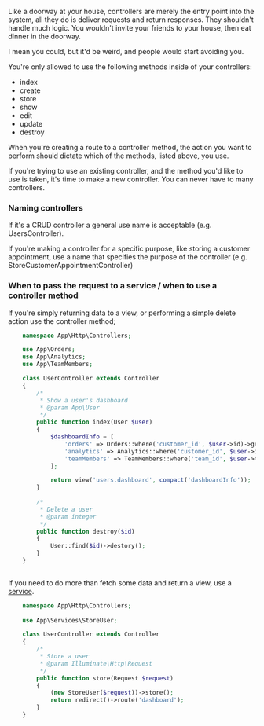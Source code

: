 Like a doorway at your house, controllers are merely the entry point into the system, all they do is deliver requests and return responses. They shouldn't handle much logic. You wouldn't invite your friends to your house, then eat dinner in the doorway. 

I mean you could, but it'd be weird, and people would start avoiding you.

You're only allowed to use the following methods inside of your controllers: 

- index
- create
- store
- show
- edit
- update
- destroy

When you're creating a route to a controller method, the action you want to perform should dictate which of the methods, listed above, you use.

If you're trying to use an existing controller, and the method you'd like to use is taken, it's time to make a new controller. You can never have to many controllers.

### Naming controllers
If it's a CRUD controller a general use name is acceptable (e.g. UsersController).

If you're making a controller for a specific purpose, like storing a customer appointment, use a name that specifies the purpose of the controller (e.g. StoreCustomerAppointmentController) 

### When to pass the request to a service / when to use a controller method

If you're simply returning data to a view, or performing a simple delete action use the controller method;

```php
    namespace App\Http\Controllers;

    use App\Orders;
    use App\Analytics;
    use App\TeamMembers;

    class UserController extends Controller
    {
        /*
         * Show a user's dashboard
         * @param App\User
         */
        public function index(User $user)
        {
            $dashboardInfo = [
                'orders' => Orders::where('customer_id', $user->id)->get();
                'analytics' => Analytics::where('customer_id', $user->id)->get();
                'teamMembers' => TeamMembers::where('team_id', $user->team_id)->get();
            ];

            return view('users.dashboard', compact('dashboardInfo'));
        }
        
        /*
         * Delete a user
         * @param integer
         */
        public function destroy($id)
        {
            User::find($id)->destory();
        }
    }
    
```

If you need to do more than fetch some data and return a view, use a [service](https://github.com/MidwesternInteractive/guides/tree/master/laravel/services).

```php
    namespace App\Http\Controllers;
    
    use App\Services\StoreUser;

    class UserController extends Controller
    {
        /*
         * Store a user
         * @param Illuminate\Http\Request
         */
        public function store(Request $request)
        {
            (new StoreUser($request))->store();
            return redirect()->route('dashboard');
        }
    }
    
```

